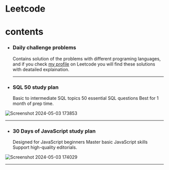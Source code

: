 # Leetcode

# contents
- ### Daily challenge problems
  Contains solution of the problems with different programing languages, and if you check [my profile](https://leetcode.com/u/khaledkamr/) on Leetcode you will find these solutions with deatailed explaination.
  <hr>

- ### SQL 50 study plan
  Basic to intermediate SQL topics 50 essential SQL questions Best for 1 month of prep time.
  
![Screenshot 2024-05-03 173853](https://github.com/khaledkamr/Leetcode/assets/94804298/4e564fe6-0664-43e0-9611-901519bb14c3)
<hr>

- ### 30 Days of JavaScript study plan
  Designed for JavaScript beginners Master basic JavaScript skills Support high-quality editorials.

![Screenshot 2024-05-03 174029](https://github.com/khaledkamr/Leetcode/assets/94804298/c4b3adcc-51fa-4280-89c2-d1d93a5e7b02)
<hr>

